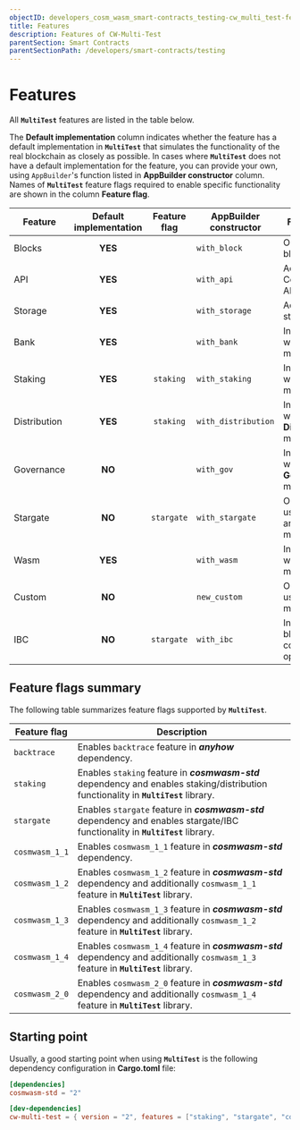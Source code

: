 ```yaml
---
objectID: developers_cosm_wasm_smart-contracts_testing-cw_multi_test-features
title: Features
description: Features of CW-Multi-Test
parentSection: Smart Contracts
parentSectionPath: /developers/smart-contracts/testing
---
```


# Features

All **`MultiTest`** features are listed in the table below.

The **Default&nbsp;implementation** column indicates whether the feature has a default
implementation in **`MultiTest`** that simulates the functionality of the real blockchain as closely
as possible. In cases where **`MultiTest`** does not have a default implementation for the feature,
you can provide your own, using `AppBuilder`'s function listed in **AppBuilder&nbsp;constructor**
column. Names of **`MultiTest`** feature flags required to enable specific functionality are shown
in the column **Feature&nbsp;flag**.

| Feature      | Default<br/>implementation | Feature<br/>flag | AppBuilder<br/>constructor | Functionality                                      |
| ------------ | :------------------------: | :--------------: | -------------------------- | -------------------------------------------------- |
| Blocks       |          **YES**           |                  | `with_block`               | Operations on blocks.                              |
| API          |          **YES**           |                  | `with_api`                 | Access to CosmWasm API.                            |
| Storage      |          **YES**           |                  | `with_storage`             | Access to storage.                                 |
| Bank         |          **YES**           |                  | `with_bank`                | Interactions with **Bank** module.                 |
| Staking      |          **YES**           |    `staking`     | `with_staking`             | Interactions with **Staking** module.              |
| Distribution |          **YES**           |    `staking`     | `with_distribution`        | Interactions with **Distribution** module.         |
| Governance   |           **NO**           |                  | `with_gov`                 | Interactions with **Governance** module.           |
| Stargate     |           **NO**           |    `stargate`    | `with_stargate`            | Operations using `Stargate` and/or `Any` messages. |
| Wasm         |          **YES**           |                  | `with_wasm`                | Interactions with **Wasm** module.                 |
| Custom       |           **NO**           |                  | `new_custom`               | Operations using custom module.                    |
| IBC          |           **NO**           |    `stargate`    | `with_ibc`                 | Inter-blockchain communication operations.         |

## Feature flags summary

The following table summarizes feature flags supported by **`MultiTest`**.

| Feature flag   | Description                                                                                                                           |
| -------------- | ------------------------------------------------------------------------------------------------------------------------------------- |
| `backtrace`    | Enables `backtrace` feature in _**anyhow**_ dependency.                                                                               |
| `staking`      | Enables `staking` feature in _**cosmwasm-std**_ dependency and enables staking/distribution functionality in **`MultiTest`** library. |
| `stargate`     | Enables `stargate` feature in _**cosmwasm-std**_ dependency and enables stargate/IBC functionality in **`MultiTest`** library.        |
| `cosmwasm_1_1` | Enables `cosmwasm_1_1` feature in _**cosmwasm-std**_ dependency.                                                                      |
| `cosmwasm_1_2` | Enables `cosmwasm_1_2` feature in _**cosmwasm-std**_ dependency and additionally `cosmwasm_1_1` feature in **`MultiTest`** library.   |
| `cosmwasm_1_3` | Enables `cosmwasm_1_3` feature in _**cosmwasm-std**_ dependency and additionally `cosmwasm_1_2` feature in **`MultiTest`** library.   |
| `cosmwasm_1_4` | Enables `cosmwasm_1_4` feature in _**cosmwasm-std**_ dependency and additionally `cosmwasm_1_3` feature in **`MultiTest`** library.   |
| `cosmwasm_2_0` | Enables `cosmwasm_2_0` feature in _**cosmwasm-std**_ dependency and additionally `cosmwasm_1_4` feature in **`MultiTest`** library.   |

## Starting point

Usually, a good starting point when using **`MultiTest`** is the following dependency configuration
in **Cargo.toml** file:

```toml filename="Cargo.toml" copy
[dependencies]
cosmwasm-std = "2"

[dev-dependencies]
cw-multi-test = { version = "2", features = ["staking", "stargate", "cosmwasm_2_0"] }
```